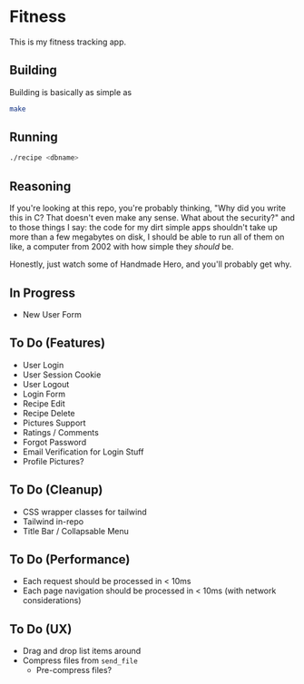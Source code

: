 # Fitness

This is my fitness tracking app.

## Building

Building is basically as simple as

```sh
make
```

## Running

```sh
./recipe <dbname>
```

## Reasoning

If you're looking at this repo, you're probably thinking, "Why did you write this in C? That doesn't
even make any sense. What about the security?" and to those things I say: the code for my dirt
simple apps shouldn't take up more than a few megabytes on disk, I should be able to run all of them
on like, a computer from 2002 with how simple they _should_ be.

Honestly, just watch some of Handmade Hero, and you'll probably get why.

## In Progress

* New User Form

## To Do (Features)

* User Login
* User Session Cookie
* User Logout
* Login Form
* Recipe Edit
* Recipe Delete
* Pictures Support
* Ratings / Comments
* Forgot Password
* Email Verification for Login Stuff
* Profile Pictures?

## To Do (Cleanup)

* CSS wrapper classes for tailwind
* Tailwind in-repo
* Title Bar / Collapsable Menu

## To Do (Performance)

* Each request should be processed in < 10ms
* Each page navigation should be processed in < 10ms (with network considerations)

## To Do (UX)

* Drag and drop list items around
* Compress files from `send_file`
    * Pre-compress files?


